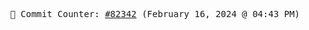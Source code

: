 <p align="center">
    <samp>
        📮 Commit Counter: <a href="https://github.com/Javascript-void0/Javascript-void0/commits/main">#82342</a> (February 16, 2024 @ 04:43 PM)
    </samp>
</p>